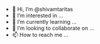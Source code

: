 - 👋 Hi, I’m @shivamtaritas
- 👀 I’m interested in ...
- 🌱 I’m currently learning ...
- 💞️ I’m looking to collaborate on ...
- 📫 How to reach me ...

<!---
shivamtaritas/shivamtaritas is a ✨ special ✨ repository because its `README.md` (this file) appears on your GitHub profile.
You can click the Preview link to take a look at your changes.
--->
